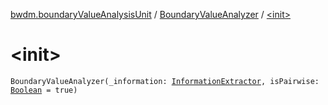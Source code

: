 [bwdm.boundaryValueAnalysisUnit](../index.md) / [BoundaryValueAnalyzer](index.md) / [&lt;init&gt;](./-init-.md)

# &lt;init&gt;

`BoundaryValueAnalyzer(_information: `[`InformationExtractor`](../../bwdm.information-store/-information-extractor/index.md)`, isPairwise: `[`Boolean`](https://kotlinlang.org/api/latest/jvm/stdlib/kotlin/-boolean/index.html)` = true)`